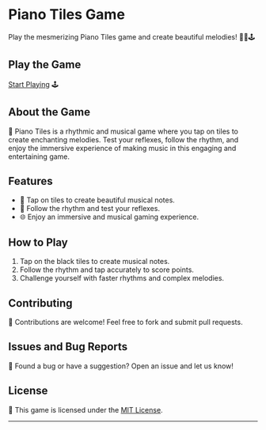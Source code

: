 # Piano Tiles Game

Play the mesmerizing Piano Tiles game and create beautiful melodies! 🎹🎵🕹️

## Play the Game

[Start Playing](https://aryan0-1maurya.github.io/piano-tils-game/) 🕹️

## About the Game

📜 Piano Tiles is a rhythmic and musical game where you tap on tiles to create enchanting melodies. Test your reflexes, follow the rhythm, and enjoy the immersive experience of making music in this engaging and entertaining game.

## Features

- 🎹 Tap on tiles to create beautiful musical notes.
- 🎵 Follow the rhythm and test your reflexes.
- 🌐 Enjoy an immersive and musical gaming experience.

## How to Play

1. Tap on the black tiles to create musical notes.
2. Follow the rhythm and tap accurately to score points.
3. Challenge yourself with faster rhythms and complex melodies.

## Contributing

🤝 Contributions are welcome! Feel free to fork and submit pull requests.

## Issues and Bug Reports

🐛 Found a bug or have a suggestion? Open an issue and let us know!

## License

📄 This game is licensed under the [MIT License](LICENSE).

---
